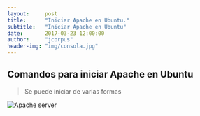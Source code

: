 ```yaml
---
layout:     post
title:      "Iniciar Apache en Ubuntu."
subtitle:   "Iniciar Apache en Ubuntu"
date:       2017-03-23 12:00:00
author:     "jcorpus"
header-img: "img/consola.jpg"
---
```


<h2 class="section-heading">Comandos para iniciar Apache en Ubuntu</h2>
<blockquote>Se puede iniciar de varias formas</blockquote>
<img src="{{ site.baseurl }}/img/apache-logo.png" alt="Apache server">
